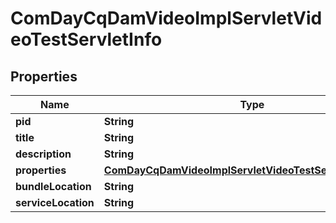 
# ComDayCqDamVideoImplServletVideoTestServletInfo

## Properties
Name | Type | Description | Notes
------------ | ------------- | ------------- | -------------
**pid** | **String** |  |  [optional]
**title** | **String** |  |  [optional]
**description** | **String** |  |  [optional]
**properties** | [**ComDayCqDamVideoImplServletVideoTestServletProperties**](ComDayCqDamVideoImplServletVideoTestServletProperties.md) |  |  [optional]
**bundleLocation** | **String** |  |  [optional]
**serviceLocation** | **String** |  |  [optional]



